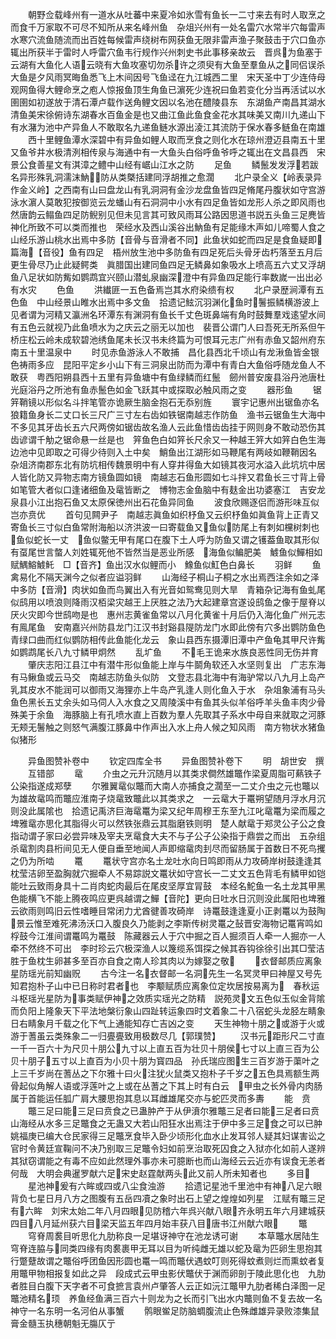 <!-- { "loadSidebar": true } -->
　　朝野佥载峰州有一道水从吐蕃中来夏冷如氷雪有鱼长一二寸来去有时人取烹之而食千万家取不可尽不知所从来名峰州鱼　杂俎兴州有一处名雷穴水常半穴每雷声水寒穴流鱼随流而出百姓每候雷声绕树布网获鱼无限非雷声渔子聚鼓击于穴口鱼亦辄出所获半于雷时人呼雷穴鱼韦行规作兴州刺史书此事移亲故云　晋呉为鱼塞于云湖有大鱼化人语云晓有大鱼攻塞切勿杀许之须臾有大鱼至羣鱼从之同侣误杀大鱼是夕风雨冥晦鱼悉飞上木间因号飞鱼迳在九江城西二里　宋天圣中丁少连侍母观网鱼得大鲤命烹之庖人惊报鱼顶生角鱼已濵死少连祝曰鱼若变化分当再活试以水圉圉如初遂放于清石潭卢载作送角鲤文因以名池在醴陵县东　东湖鱼产南昌其湖水清鱼美宋徐俯诗东湖春水百鱼金是也又曲江鱼此鱼食金花水其味美又南川九递山下有水潴为池中产异鱼人不敢取名九递鱼鲢水源出淩江其流防于保水春多鲢鱼在南雄
　　西十里鲤鱼潭水深碧中有异鱼如鲤人取而烹食之则化水在琼州澄迈县南五十里又鱼爷井水极清洌相传泉与海通中有一大鱼头白俗呼鱼爷呼之辄出在文昌县西　宋景公食善星文有淇漳之鳢中山经有崌山江水之防
　　足鱼
　　鳞鬛发发浮若跋名异形殊乳洞濡沫魶防从类槩括建同浮胡推之愈濶
　　北户录全义【岭表录异作金义岭】之西南有山曰盘龙山有乳洞洞有金沙龙盘鱼皆四足脩尾丹腹状如守宫游泳水濵人莫敢犯按御览云龙蟠山有石洞洞中小水有四足鱼皆如龙形人杀之即风雨也然唐韵云鳎鱼四足防鲵别见但未见言其可致风雨耳公路因思道书説五头鱼三足麂皆神化所致不可以类而推也　荣经水及西山溪谷出魶鱼有足能缘木声如儿啼蜀人食之　山经乐游山桃水出焉中多防【音骨与音滑者不同】此鱼状如蛇而四足是食鱼疑即篇海【音役】鱼有四足　梧州放生池中多防鱼有四足死后头骨牙齿朽落至五月后更生骨尽乃止此疑鳄类　眞腊国出建同鱼四足无鳞鼻如象吸水上喷高五六丈又浮胡鱼八足状如防觜如鹦鹉宜兴颐山潜虬泉幽深澄中有异鱼四足能行率数嵗一出出必有水灾
　　色鱼
　　洪纎匪一五色备焉岂其水府染缋有权
　　北户录歴涧潭有五色鱼　中山经景山睢水出焉中多文鱼　拾遗记鮌沉羽渊化鱼时鬐振鳞横游波上见者谓为河精又瀛洲名环潭东有渊洞有鱼长千丈色斑鼻端有角时鼓舞羣戏逺望水间有五色云就视乃此鱼喷水为之庆云之丽无以加也　裴晋公谓门人曰吾死无所系但午桥庄松云岭未成软碧池绣鱼尾未长汉书未终篇为可恨耳元志广州有赤鱼又韶州府东南五十里温泉中
　　时见赤鱼游泳人不敢捕　昌化县西北千顷山有龙湫鱼皆金银色祷雨多应　昆阳平定乡小山下有三洞泉出防而为潭中有青白大鱼俗呼随龙鱼人不敢获　粤西阳朔县西十五里有异鱼塘中有鱼绿鳞而红鬛　劒州普安废县浴丹池唐杜光庭浴丹之所池有鱼赤鬛色如金飞跃其中或探取必触风雨之变
　　器形鱼
　　锯笄鞘镜以形似名斗拌笔管亦诡厥生脑金抱石无忝别旌
　　寰宇记惠州出锯鱼亦名狼籍鱼身长二丈口长三尺广三寸左右齿如铁锯南越志作防鱼　渔书云锯鱼生大海中不多见其牙齿长五六尺两傍如锯齿故名渔人云此鱼惜齿齿挂于网则身不敢动恐伤其齿谚谓千觔之锯命悬一丝是也　笄鱼色白如笄长尺余又一种越王笄大如笄白色生海边池中见即取之可得少待则入土中矣　鮹鱼出江湖形如马鞭尾有两岐如鞭鞘因名　杂俎济南郡东北有防坑相传魏景明中有人穿井得鱼大如镜其夜河水溢入此坑坑中居人皆化防又异物志南方镜鱼圆如镜　南越志石鱼形圆如七斗拌又君鱼长三寸背上骨如笔管大者似口逢诸细鱼及鼋皆断之　博物志金鱼脑中有麸金出功婆塞江　吉安龙泉县小江出抱石鱼又太原保徳州出石花鱼异同鱼
　　波食欣赐逐侣而游形味互似岂亦贲优
　　首句见闗尹子　南越志眞鱼如织杼鱼又云织杼鱼如眞鱼背上正青又寄鱼长三寸似白鱼常附海船以济洪波一曰寄载鱼又鱼似防尾上有刺如欓树刺也　鱼似蛇长一丈　鱼似鳖无甲有尾口在腹下土人呼为防鱼又谓之镬葢鱼取其形似有虿尾世言螫人刘姓辄死他不皆然当是恶业所感　海鱼似鳊肥美　鰬鱼似鱓相如赋鰅鰫鰬魠　□【音齐】鱼出汉水似鲤而小　鱌鱼似魟色白鼻长
　　羽鲜
　　鱼禽易化不隔天渊今之似者应谥羽鲜
　　山海经子桐山子桐之水出焉西注余如之泽中多防【音滑】肉状如鱼而鸟翼出入有光音如鸳鸯见则大旱　青箱杂记海有鱼虬尾似鸱用以喷浪则降雨汉栢梁灾越王上厌胜之法乃大起建章宫遂设鸱鱼之像于屋脊以厌火灾即今世鸱吻是也　惠州志黄雀鱼常以八月化黄雀十月后仍入海化鱼广州元志有鳯尾鱼　安南嘉兴州防县龙门江汉书封谿县隄防龙门水即此傍有穴多出鹦防鱼色青绿口曲而红似鹦防相传此鱼能化龙云　象山县西东摄潭旧潭中产鱼龟其甲尺许觜如鹦鹉尾长八九寸鳞甲炯然
　　乱圹鱼
　　不毛王诡来水族良恶性同无伤并育
　　肇庆志阳江县江中有潜牛形似鱼能上岸与牛鬬角软还入水坚则复出　广志东海有马鳅鱼或云马交　南越志防鱼头似防　文登志县北海中有海驴常以八九月上岛产乳其皮水不能润可以御雨又海狸亦上牛岛产乳逢人则化鱼入于水　杂俎象浦有马头鱼色黑长五丈余头如马伺人入水食之又周陵溪中有鱼其头似羊俗呼羊头鱼丰肉少骨殊美于余鱼　海豚脑上有孔喷水直上百数为羣人先取其子系水中母自来就取之河豚无颊无鬐触之则怒气满腹江豚鼻中作声出入水上舟人候之知风雨　南方物状水猪鱼似猪形

　　异鱼图赞补卷中
　　钦定四库全书
　　异鱼图赞补卷下
　　明　胡世安　撰
　　互错部
　　鼋
　　介虫之元升沉随月以其类求僴然雄鼈作梁夏周脂可爇铁子公染指遂成郑孽
　　尔雅翼鼋似鼈而大南人亦捕食之濶至一二丈介虫之元也鼈以为雄故鼋鸣而鼈应淮南子烧鼋致鼈此以其类求之　一云鼋大于鼍朔望随月浮水月沉则没此属隂也　拾遗记禹济巨海鼋鼍为梁又纪年周穆王东至九江叱鼋鼍为梁而履之　埤雅鼋亦思化其脂得火可以然铁张鼎云其脂磨铁则明　楚人献鼋于郑灵公子公之食指动谓子家曰必尝异味及宰夫烹鼋食大夫不与子公子公染指于鼎尝之而出　五杂组杀鼋割肉县桁间见无人便自垂至地闻人声即缩鼋肉刲尽而留肠属于首数日不死鸟攫之仍为所啮
　　鼍
　　鼍状守宫亦名土龙吐水向日鸣即雨从力攻碕岸树鼓逢逢其枕莹洁卵至盈胸就穴掘牵人不易踪説文鼍状如守宫长一二丈文五色背毛有鳞甲如铠能吐云致雨身具十二肖肉蛇肉最后在尾皮坚厚宜冐鼓　本经名鮀鱼一名土龙其甲黑色能横飞不能上腾夜鸣应更呉越谓之鱓【音陀】更向日吐水日沉则没此属阳也埤雅云欲雨则鸣旧云性嗜睡目常闭力尤酋徤善攻碕岸　诗鼍鼓逢逢夏小正剥鼍以为鼓陶景云惟至难死沸汤沃口入腹良久乃能剥之李斯传树灵鼍之鼔晋安海物记鼍宵鸣如桴鼓今江淮间谓鼍鸣为鼍鼓　陈藏器云人于穴中掘之百人掘须百人牵一人掘亦一人牵不然终不可出　李时珍云穴极深渔人以篾缆系饵探之候其吞钩徐徐引出其□莹洁胜于鱼枕生卵甚多至百亦自食之南人珍其肉以为嫁娶之敬
　　衣督邮质应离象星防瑶光前知幽贶
　　古今注一名衣督邮一名洞先生一名冥灵甲曰神屋又号先知君抱朴子山中已日称时君者也　李颙赋质应离象位定坎居按易离为　春秋运斗枢瑶光星防为事类赋伊神之效质实瑶光之防精　説苑灵文五色似玉似金背隂而负阳上隆象天下平法地槃衍象山四趾转运象四时文着象二十八宿蛇头龙胫左睛象日右睛象月千载之化下气上通能知存亡吉凶之变
　　天生神物十朋之或游于火或游于蓍虽云类殊象二一归亹亹致用极数尽几【郭璞赞】
　　汉书元距形尺二寸直一千一百六十为尺贝十朋公九寸以上直五百为壮贝十朋侯七寸以上直三百为公贝十朋子五寸以上直百为小贝十朋为寳四品　孙氏瑞应图生三百岁游于蕖叶之上三千岁尚在蓍丛之下尔雅十曰火注犹火鼠类又抱朴子千岁之五色具焉额生两骨起似角解人语或浮莲叶之上或在丛蓍之下其上时有白云　甲虫之长外骨内肉肠属于首能运任胍广肩大腰思抱其息以耳雌雄尾交亦与蛇匹灵而多夀
　　能　贲
　　鼈三足曰能三足曰贲食之已蛊肿产于从伊濆尔雅鼈三足者曰能三足者曰贲山海经从水多三足鼈食之无蛊又大若山阳狂水出焉注于伊中多三足食之可以已肿　姚福庚已编大仓民家得三足鼈烹食毕入卧少顷形化血水止发耳邻人疑其妇谋害讼之官时令黄廷宣鞠问不决乃别取三足鼈令妇如前烹治取死囚食之入狱亦化如前人遂辨其狱窃谓能之有毒不应如此然理外事亦未可臆断也而山海经云云近亦有误食无恙者何哉　大明会典暹罗献六足宋史赵霆献两头此又前人所未知者也
　　多目
　　星池神爰有六眸或四或八尘食浊游
　　拾遗记星池千里池中有神八足六眼背负七星日月八方之图腹有五岳四凟之象时出石上望之煌煌如列星　江赋有鼈三足有六眸　刘宋太始二年八月四眼见防稽六年呉兴献八眼齐永明五年六月建城获四目八月延州获六目梁天监五年四月始丰获八目唐书江州献六眼
　　鼈
　　穹脊周裠目听思化九肋称良一足堪讶神守在池龙诱可谢
　　本草鼈水居陆生穹脊连脇与同类四缘有肉裠裹甲无耳以目为听纯雌无雄以蛇及鼋为匹卵生思抱其行蹩躠故谓之鼈俗呼团鱼因形圆也鼍一鸣而鼈伏遇蚊叮则死得蚊煮则烂而熏蚊者复用鼈甲物相报复如此之异　段成式云甲虫影伏鼈伏于渊而卵剖于陵此思化也　九肋者胜目白腹下天字者不可食摭言袁州卢肇答人云正如沅江鼈甲九肋者稀白泽图一足鼈池精名顼　养鱼经鱼满三百六十则龙为之长而引飞出水内鼈则鱼不复去故一名神守一名东明一名河伯从事蟹
　　鹘眼鲎足防脑蜩腹流止色殊雌雄异录败漆集鼠膏金髓玉执穗朝魁无膓仄亍
